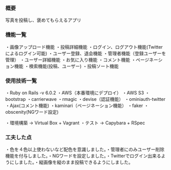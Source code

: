 <h3>概要</h3>

写真を投稿し、褒めてもらえるアプリ

<h3>機能一覧</h3>

・画像アップロード機能
・投稿詳細機能
・ログイン、ログアウト機能(Twitterによるログイン可能)
・ユーザー登録、退会機能
・管理者機能（登録ユーザーを管理）
・ユーザー詳細機能
・お気に入り機能
・コメント機能
・ページネーション機能
・検索機能(投稿、ユーザー)
・投稿ソート機能

<h3>使用技術一覧</h3>

・Ruby on Rails -v 6.0.2
・AWS（本番環境にデプロイ）
・AWS S3
・bootstrap
・carrierwave
・rmagic
・devise（認証機能）
・ominiauth-twitter
・Ajax(コメント機能)
・kaminari（ページネーション機能）
・faker
・obscenity(NGワード設定)

・環境構築 -> Virtual Box + Vagrant
・テスト -> Capybara + RSpec

<h3>工夫した点</h3>
・色を４色以上使わないなど配色を意識しました。・管理者にのみユーザー削除機能を付与しました。・NGワードを設定しました。・Twitterでログイン出来るようにしました。・縦画像を縦のまま投稿できるようにしました。